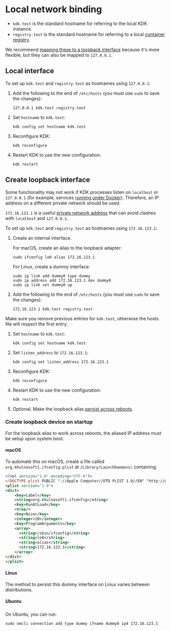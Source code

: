 # Local network binding

- `kdk.test` is the standard hostname for referring to the local KDK instance.
- `registry.test` is the standard hostname for referring to a local [container registry](registry.md).

We recommend [mapping these to a loopback interface](#create-loopback-interface) because it's more flexible, but they can also be mapped to `127.0.0.1`.

## Local interface

To set up `kdk.test` and `registry.test` as hostnames using `127.0.0.1`:

1. Add the following to the end of `/etc/hosts` (you must use `sudo` to save the changes):

   ```plaintext
   127.0.0.1 kdk.test registry.test
   ```

1. Set `hostname` to `kdk.test`:

   ```shell
   kdk config set hostname kdk.test
   ```

1. Reconfigure KDK:

   ```shell
   kdk reconfigure
   ```

1. Restart KDK to use the new configuration:

   ```shell
   kdk restart
   ```

## Create loopback interface

Some functionality may not work if KDK processes listen on `localhost` or `127.0.0.1` (for example,
services [running under Docker](runner.md#executing-a-runner-from-within-docker)). Therefore, an IP address on a different private network should be
used.

`172.16.123.1` is a useful [private network address](https://en.wikipedia.org/wiki/Private_network#Private_IPv4_addresses)
that can avoid clashes with `localhost` and `127.0.0.1`.

To set up `kdk.test` and `registry.test` as hostnames using `172.16.123.1`:

1. Create an internal interface.

   For macOS, create an alias to the loopback adapter:

   ```shell
   sudo ifconfig lo0 alias 172.16.123.1
   ```

   For Linux, create a dummy interface:

   ```shell
   sudo ip link add dummy0 type dummy
   sudo ip address add 172.16.123.1 dev dummy0
   sudo ip link set dummy0 up
   ```

1. Add the following to the end of `/etc/hosts` (you must use `sudo` to save the changes):

   ```plaintext
   172.16.123.1 kdk.test registry.test
   ```

Make sure you remove previous entries for `kdk.test`, otherwise the hosts file will respect the first entry.

1. Set `hostname` to `kdk.test`:

   ```shell
   kdk config set hostname kdk.test
   ```

1. Set `listen_address` to `172.16.123.1`:

   ```shell
   kdk config set listen_address 172.16.123.1
   ```

1. Reconfigure KDK:

   ```shell
   kdk reconfigure
   ```

1. Restart KDK to use the new configuration:

   ```shell
   kdk restart
   ```

1. Optional. Make the loopback alias [persist across reboots](#create-loopback-device-on-startup).

### Create loopback device on startup

For the loopback alias to work across reboots, the aliased IP address must be setup upon system boot.

#### macOS

To automate this on macOS, create a file called `org.khulnasoft1.ifconfig.plist` at `/Library/LaunchDaemons/` containing:

```xml
<?xml version="1.0" encoding="UTF-8"?>
<!DOCTYPE plist PUBLIC "-//Apple Computer//DTD PLIST 1.0//EN" "http://www.apple.com/DTDs/PropertyList-1.0.dtd">
<plist version="1.0">
<dict>
    <key>Label</key>
    <string>org.khulnasoft1.ifconfig</string>
    <key>RunAtLoad</key>
    <true/>
    <key>Nice</key>
    <integer>10</integer>
    <key>ProgramArguments</key>
    <array>
      <string>/sbin/ifconfig</string>
      <string>lo0</string>
      <string>alias</string>
      <string>172.16.123.1</string>
    </array>
</dict>
</plist>
```

#### Linux

The method to persist this dummy interface on Linux varies between distributions.

##### Ubuntu

On Ubuntu, you can run:

```shell
sudo nmcli connection add type dummy ifname dummy0 ip4 172.16.123.1
```
